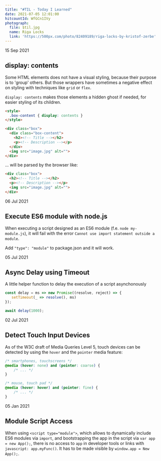 ```yaml
---
title: "#TIL - Today I Learned"
date: 2021-07-05 12:01:00
hitcountId: WfGCn1IVy
photograph: 
  file: $til.jpg
  name: Riga Locks
  link: 'https://500px.com/photo/82409189/riga-locks-by-kristof-zerbe'
---
```


<section>
<time>15 Sep 2021</time>

## display: contents

Some HTML elements does not have a visual styling, because their purpose is to 'group' others. But those wrappers have sometimes a negative effect on styling with techniques like ``grid`` or ``flex``. 

``display: contents`` makes those elements a hidden ghost if needed, for easier styling of its children.

```html
<style>
  .box-content { display: contents }
</style>

<div class="box">
  <div class="box-content">
    <h2><!-- Title --></h2>
    <p><!-- Description --></p>
  </div>
  <img src="image.jpg" alt="">
</div>
```

... will be parsed by the browser like:

```html
<div class="box">
  <h2><!-- Title --></h2>
  <p><!-- Description --></p>
  <img src="image.jpg" alt="">
</div>
```
</section>

<section>
<time>06 Jul 2021</time>

## Execute ES6 module with node.js

When executing a script designed as an ES6 module (f.e. ``node my-module.js``), it will fail with the error ``Cannot use import statement outside a module``.

Add ``"type": "module"`` to package.json and it will work.
</section>

<section>
<time>05 Jul 2021</time>

## Async Delay using Timeout

A little helper function to delay the execution of a script asynchonously

```js
const delay = ms => new Promise((resolve, reject) => {
   setTimeout(_ => resolve(), ms)
});

await delay(1000);
```
</section>

<section>
<time>02 Jul 2021</time>

## Detect Touch Input Devices

As of the W3C draft of Media Queries Level 5, touch devices can be detected by using the ``hover`` and the ``pointer`` media feature:

```css
/* smartphones, touchscreens */
@media (hover: none) and (pointer: coarse) {
    /* ... */
}

/* mouse, touch pad */
@media (hover: hover) and (pointer: fine) {
    /* ... */
}
```

</section>

<section>
<time>05 Jan 2021</time>

## Module Script Access

When using ``<script type="module">``, which allows to dynamically include ES6 modules via ``import``, and bootstrapping the app in the script via ``var app = new App();``, there is no access to ``app`` in developer tools or links with ``javascript: app.myFunc()``. It has to be made visible by ``window.app = New App();``.

</section>
